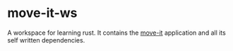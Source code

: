 # move-it-ws

A workspace for learning rust. It contains the [move-it](./move-it/README.md) application and all its self written dependencies.
